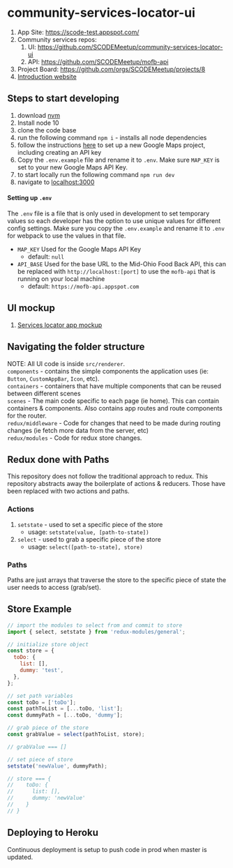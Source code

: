 # community-services-locator-ui

1. App Site: <https://scode-test.appspot.com/>
2. Community services repos:
   1. UI: <https://github.com/SCODEMeetup/community-services-locator-ui>
   2. API: <https://github.com/SCODEMeetup/mofb-api>
3. Project Board: <https://github.com/orgs/SCODEMeetup/projects/8>
4. [Introduction website](https://scodemeetup.github.io/locator-jekyll/)

## Steps to start developing

1. download [nvm](https://github.com/creationix/nvm)
2. Install node 10
3. clone the code base
4. run the following command `npm i` - installs all node dependencies
5. follow the instructions [here](https://developers.google.com/maps/gmp-get-started#quickstart) to set up a new Google Maps project, including creating an API key
6. Copy the `.env.example` file and rename it to `.env`. Make sure `MAP_KEY` is set to your new Google Maps API Key.
7. to start locally run the following command `npm run dev`
8. navigate to [localhost:3000](http://localhost:3000/)

#### Setting up `.env`

The `.env` file is a file that is only used in development to set temporary values so each developer has the option to use unique values for different config settings. Make sure you copy the `.env.example` and rename it to `.env` for webpack to use the values in that file.

- `MAP_KEY` Used for the Google Maps API Key
  - default: `null`
- `API_BASE` Used for the base URL to the Mid-Ohio Food Back API, this can be replaced with `http://localhost:[port]` to use the `mofb-api` that is running on your local machine
  - default: `https://mofb-api.appspot.com`

## UI mockup

1. [Services locator app mockup](https://xd.adobe.com/view/59760ef8-d849-4587-6a29-44f78a3fb151-2f47/)

## Navigating the folder structure

NOTE: All UI code is inside `src/renderer`.  
`components` - contains the simple components the application uses (ie: `Button`, `CustomAppBar`, `Icon`, etc).  
`containers` - containers that have multiple components that can be reused between different scenes  
`scenes` - The main code specific to each page (ie home). This can contain containers & components. Also contains app routes and route components for the router.  
`redux/middleware` - Code for changes that need to be made during routing changes (ie fetch more data from the server, etc)  
`redux/modules` - Code for redux store changes.

## Redux done with Paths

This repository does not follow the traditional approach to redux. This repository abstracts away the boilerplate of actions & reducers. Those have been replaced with two actions and paths.

### Actions

1. `setstate` - used to set a specific piece of the store
   - usage: `setstate(value, [path-to-state])`
2. `select` - used to grab a specific piece of the store
   - usage: `select([path-to-state], store)`

### Paths

Paths are just arrays that traverse the store to the specific piece of state the user needs to access (grab/set).

## Store Example

```javascript
// import the modules to select from and commit to store
import { select, setstate } from 'redux-modules/general';

// initialize store object
const store = {
  toDo: {
    list: [],
    dummy: 'test',
  },
};

// set path variables
const toDo = ['toDo'];
const pathToList = [...toDo, 'list'];
const dummyPath = [...toDo, 'dummy'];

// grab piece of the store
const grabValue = select(pathToList, store);

// grabValue === []

// set piece of store
setstate('newValue', dummyPath);

// store === {
//    toDo: {
//      list: [],
//      dummy: 'newValue'
//    }
// }
```

## Deploying to Heroku

Continuous deployment is setup to push code in prod when master is updated.
